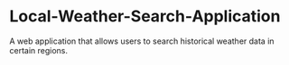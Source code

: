 # Local-Weather-Search-Application
A web application that allows users to search historical weather data in certain regions.
